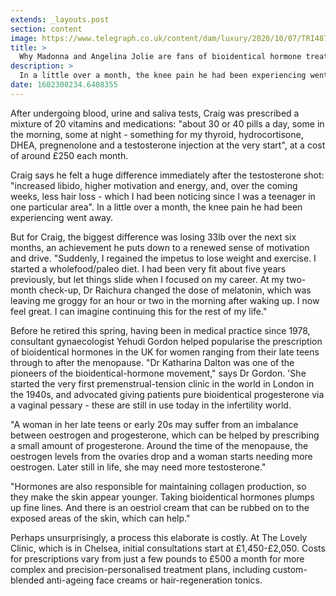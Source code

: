 ```yaml
--- 
extends: _layouts.post 
section: content 
image: https://www.telegraph.co.uk/content/dam/luxury/2020/10/07/TRI487629_trans_NvBQzQNjv4BqbphOAL6PCa_D7H9URF_7fDYbmnKW_rwxv0VsEG2RV3o.jpg?impolicy=logo-overlay 
title: > 
  Why Madonna and Angelina Jolie are fans of bioidentical hormone treatments, the new frontier of anti-ageing 
description: > 
  In a little over a month, the knee pain he had been experiencing went away.I had been very fit about five years previously, but let things slide when I focused on my career.'She started the very first premenstrual-tension clinic in the world in London in the 1940s, and advocated giving patients pure bioidentical progesterone via a vaginal pessary - these are still in use today in the infertility world.Around the time of the menopause, the oestrogen levels from the ovaries drop and a woman starts needing more oestrogen.And there is an oestriol cream that can be rubbed on to the exposed areas of the skin, which can help." 
date: 1602308234.6408355 
--- 
```

After undergoing blood, urine and saliva tests, Craig was prescribed a mixture of 20 vitamins and medications: "about 30 or 40 pills a day, some in the morning, some at night - something for my thyroid, hydrocortisone, DHEA, pregnenolone and a testosterone injection at the very start", at a cost of around £250 each month.

Craig says he felt a huge difference immediately after the testosterone shot: "increased libido, higher motivation and energy, and, over the coming weeks, less hair loss - which I had been noticing since I was a teenager in one particular area". In a little over a month, the knee pain he had been experiencing went away.

But for Craig, the biggest difference was losing 33lb over the next six months, an achievement he puts down to a renewed sense of motivation and drive. "Suddenly, I regained the impetus to lose weight and exercise. I started a wholefood/paleo diet. I had been very fit about five years previously, but let things slide when I focused on my career. At my two-month check-up, Dr Raichura changed the dose of melatonin, which was leaving me groggy for an hour or two in the morning after waking up. I now feel great. I can imagine continuing this for the rest of my life."

Before he retired this spring, having been in medical practice since 1978, consultant gynaecologist Yehudi Gordon helped popularise the prescription of bioidentical hormones in the UK for women ranging from their late teens through to after the menopause. "Dr Katharina Dalton was one of the pioneers of the bioidentical-hormone movement," says Dr Gordon. 'She started the very first premenstrual-tension clinic in the world in London in the 1940s, and advocated giving patients pure bioidentical progesterone via a vaginal pessary - these are still in use today in the infertility world.

"A woman in her late teens or early 20s may suffer from an imbalance between oestrogen and progesterone, which can be helped by prescribing a small amount of progesterone. Around the time of the menopause, the oestrogen levels from the ovaries drop and a woman starts needing more oestrogen. Later still in life, she may need more testosterone."

"Hormones are also responsible for maintaining collagen production, so they make the skin appear younger. Taking bioidentical hormones plumps up fine lines. And there is an oestriol cream that can be rubbed on to the exposed areas of the skin, which can help."

Perhaps unsurprisingly, a process this elaborate is costly. At The Lovely Clinic, which is in Chelsea, initial consultations start at £1,450-£2,050. Costs for prescriptions vary from just a few pounds to £500 a month for more complex and precision-personalised treatment plans, including custom-blended anti-ageing face creams or hair-regeneration tonics.